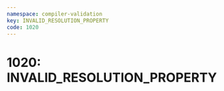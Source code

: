 ```yaml
---
namespace: compiler-validation
key: INVALID_RESOLUTION_PROPERTY
code: 1020
---
```


# 1020: INVALID_RESOLUTION_PROPERTY
